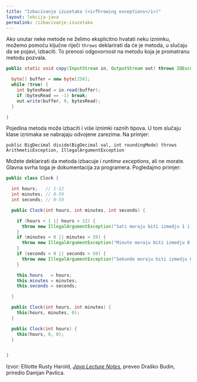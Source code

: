 ```yaml
---
title: "Izbacivanje izuzetaka (<i>Throwing exceptions</i>)"
layout: lekcija-java
permalink: /izbacivanje-izuzetaka
---
```


Ako unutar neke metode ne želimo eksplicitno hvatati neku iznimku, možemo pomoću ključne riječi `throws` deklarirati da će je metoda, u slučaju da se pojavi, izbaciti. To prenosi odgovornost na metodu koja je promatranu metodu pozvala.

```java
public static void copy(InputStream in, OutputStream out) throws IOException {

  byte[] buffer = new byte[256];
  while (true) {
    int bytesRead = in.read(buffer);
    if (bytesRead == -1) break;
    out.write(buffer, 0, bytesRead);
  }

}
```

Pojedina metoda može izbaciti i više iznimki raznih tipova. U tom slučaju klase iznimaka se nabrajaju odvojene zarezima. Na primjer:

```
public BigDecimal divide(BigDecimal val, int roundingMode) throws ArithmeticException, IllegalArgumentException
```

Možete deklarirati da metoda izbacuje i *runtime exceptions*, ali ne morate. Glavna svrha toga je dokumentacija za programera. Pogledajmo primjer:

```java
public class Clock {

  int hours;   // 1-12
  int minutes; // 0-59
  int seconds; // 0-59

  public Clock(int hours, int minutes, int seconds) {

    if (hours < 1 || hours > 12) {
      throw new IllegalArgumentException("Sati moraju biti izmedju 1 i 12");
    }
    if (minutes < 0 || minutes > 59) {
      throw new IllegalArgumentException("Minute moraju biti izmedju 0 i 59");
    }
    if (seconds < 0 || seconds > 59) {
      throw new IllegalArgumentException("Sekunde moraju biti izmedju 0 i 59");
    }

    this.hours   = hours;
    this.minutes = minutes;
    this.seconds = seconds;

  }

  public Clock(int hours, int minutes) {
    this(hours, minutes, 0);
  }

  public Clock(int hours) {
    this(hours, 0, 0);
  }


}
```

Izvor: Elliotte Rusty Harold, *[Java Lecture Notes](//www.cafeaulait.org/course/index.html)*, preveo Draško Budin, priredio Damjan Pavlica.
